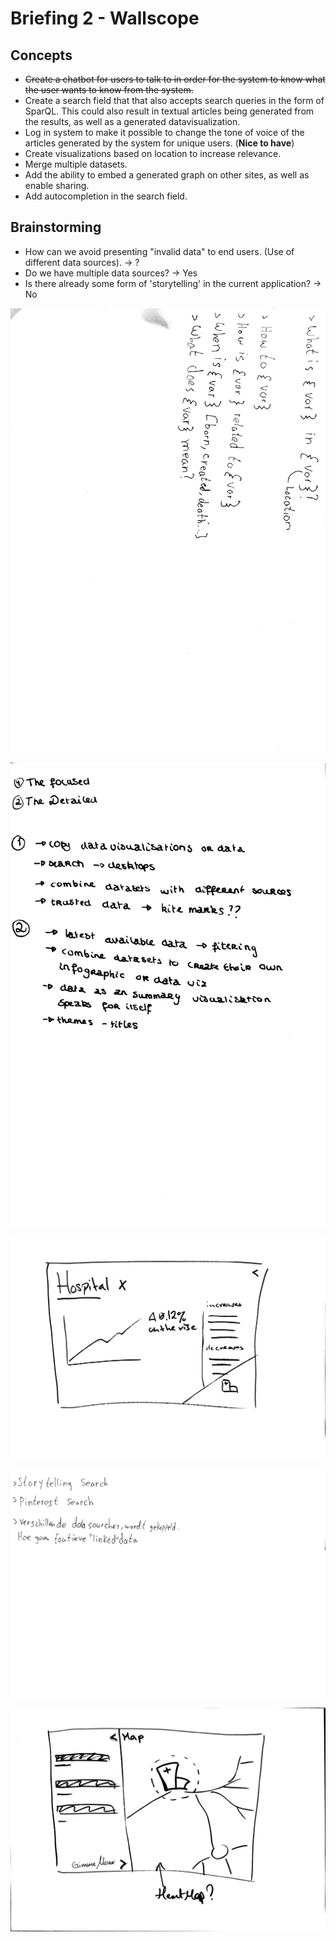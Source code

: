 # Briefing 2 - Wallscope

## Concepts

* ~~Create a chatbot for users to talk to in order for the system to know what the user wants to know from the system.~~
* Create a search field that that also accepts search queries in the form of SparQL. This could also result in textual articles being generated from the results, as well as a generated datavisualization.
* Log in system to make it possible to change the tone of voice of the articles generated by the system for unique users. (**Nice to have**)
* Create visualizations based on location to increase relevance.
* Merge multiple datasets.
* Add the ability to embed a generated graph on other sites, as well as enable sharing.
* Add autocompletion in the search field.

## Brainstorming

* How can we avoid presenting "invalid data" to end users. (Use of different data sources). -> ?
* Do we have multiple data sources? -> Yes
* Is there already some form of 'storytelling' in the current application? -> No

![Meeting 2 image 1](./docs/assets/meeting_2_wallscope_1.jpg)

![Meeting 2 image 2](./docs/assets/meeting_2_wallscope_2.jpg)

![Meeting 2 image 3](./docs/assets/meeting_2_wallscope_3.jpg)

![Meeting 2 image 4](./docs/assets/meeting_2_wallscope_4.jpg)

![Meeting 2 image 5](./docs/assets/meeting_2_wallscope_5.jpg)